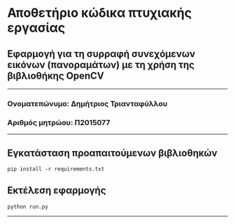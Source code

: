 # Αποθετήριο κώδικα πτυχιακής εργασίας

## Εφαρμογή για τη συρραφή συνεχόμενων εικόνων (πανοραμάτων) με τη χρήση της βιβλιοθήκης OpenCV

---

### Ονοματεπώνυμο: Δημήτριος Τριανταφύλλου
### Αριθμός μητρώου: Π2015077

---

## Εγκατάσταση προαπαιτούμενων βιβλιοθηκών

```
pip install -r requirements.txt
```

## Εκτέλεση εφαρμογής

```
python run.py
```

---
